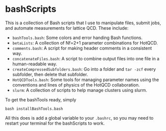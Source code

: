 # bashScripts
This is a collection of Bash scripts that I use to manipulate files, 
submit jobs, and automate measurements for lattice QCD. These include:

- `bashTools.bash`: Some colors and error handing Bash functions.
- `betaLists`: A collection of Nf=2+1 parameter combinations for HotQCD.
- `comments.bash`: A script for making header comments in a consistent way.
- `concatenateFiles.bash`: A script to combine output files into one file in a human-readable way. 
- `createCompressedSubfolders.bash`: Go into a folder and `tar -zcf` every subfolder, then delete that subfolder.
- `HotQCDTools.bash`: Some tools for managing parameter names using the conventions and lines of physics of the HotQCD collaboration.
- `slurm`: A collection of scripts to help manage clusters using slurm.

To get the bashTools ready, simply
```Shell
bash installBashTools.bash
```
All this does is add a global variable to your `.bashrc`, so you may need to
restart your terminal for the bashScripts to work.

